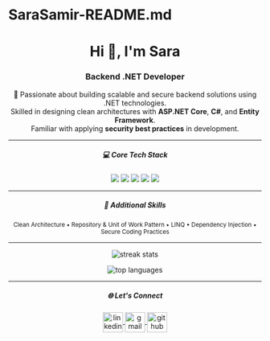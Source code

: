# SaraSamir-README.md
<h1 align="center">Hi 👋, I'm Sara</h1>
<h3 align="center">Backend .NET Developer</h3>

<p align="center">
🚀 Passionate about building scalable and secure backend solutions using .NET technologies.<br/>
Skilled in designing clean architectures with <b>ASP.NET Core</b>, <b>C#</b>, and <b>Entity Framework</b>.<br/>
Familiar with applying <b>security best practices</b> in development.
</p>

---

<h5 align="center">💻 Core Tech Stack</h5>
<p align="center">
  <img src="https://img.shields.io/badge/C%23-239120?style=for-the-badge&logo=c-sharp&logoColor=white"/> 
  <img src="https://img.shields.io/badge/.NET-512BD4?style=for-the-badge&logo=dotnet&logoColor=white"/> 
  <img src="https://img.shields.io/badge/ASP.NET_Core-5C2D91?style=for-the-badge&logo=.net&logoColor=white"/> 
  <img src="https://img.shields.io/badge/Entity_Framework-512BD4?style=for-the-badge&logo=nuget&logoColor=white"/> 
  <img src="https://img.shields.io/badge/SQL_Server-CC2927?style=for-the-badge&logo=microsoft-sql-server&logoColor=white"/>
</p>


---

<h5 align="center">🔧 Additional Skills</h5>

<p align="center">
<sub>Clean Architecture • Repository & Unit of Work Pattern • LINQ • Dependency Injection • Secure Coding Practices</sub>
</p>


---


<p align="center">
  <img src="https://github-readme-streak-stats.herokuapp.com/?user=Sara-Samir-9202&theme=tokyonight" alt="streak stats"/>
</p>
<p align="center">
  <img src="https://github-readme-stats.vercel.app/api/top-langs/?username=Sara-Samir-9202&layout=compact&theme=tokyonight" alt="top languages"/>
</p>

---

<h5 align="center">🌐 Let's Connect</h5>

<p align="center">
  <a href="https://www.linkedin.com/in/sara-samir-elghazally?utm_source=share&utm_campaign=share_via&utm_content=profile&utm_medium=android_app" target="blank">
    <img align="center" src="https://skillicons.dev/icons?i=linkedin" height="40" alt="linkedin"/>
  </a>
  <a href="mailto:sarasamir9202@gmail.com">
    <img align="center" src="https://skillicons.dev/icons?i=gmail" height="40" alt="gmail"/>
  </a>
  <a href="https://github.com/Sara-Samir-9202" target="blank">
    <img align="center" src="https://skillicons.dev/icons?i=github" height="40" alt="github"/>
  </a>
</p>


